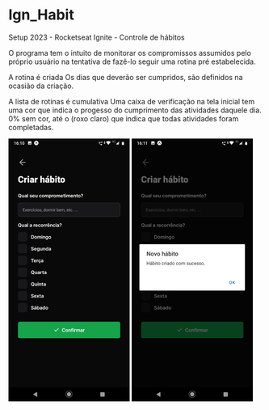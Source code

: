 # Ign_Habit
Setup 2023 - Rocketseat Ignite - Controle de hábitos 


O programa tem o intuito de monitorar os compromissos assumidos pelo próprio usuário na tentativa de fazê-lo seguir uma rotina 
pré estabelecida.

A rotina é criada
Os dias que deverão ser cumpridos, são definidos na ocasião da criação.

A lista de rotinas é cumulativa
Uma caixa de verificação na tela inicial tem uma cor que indica o progesso do cumprimento das atividades daquele dia.
0% sem cor, até o (roxo claro) que indica que todas atividades foram completadas.



![criacao_de_habito](https://github.com/JsnEvt/Ign_Habit/blob/main/img/mobile_cad_habit240x520.png)
![teste_tamanho](https://github.com/JsnEvt/Ign_Habit/blob/main/img/mobile_confirm.png)
